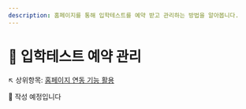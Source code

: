 ```yaml
---
description: 홈페이지를 통해 입학테스트를 예약 받고 관리하는 방법을 알아봅니다.
---
```


# 🚧 입학테스트 예약 관리

↖ 상위항목: [홈페이지 연동 기능 활용](./)

🚧 작성 예정입니다
